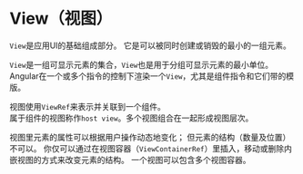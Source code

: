 # View（视图）

`View`是应用UI的基础组成部分。
它是可以被同时创建或销毁的最小的一组元素。

`View`是一组可显示元素的集合，`View`也是用于分组可显示元素的最小单位。
Angular在一个或多个指令的控制下渲染一个`View`，尤其是组件指令和它们带的模版。

视图使用`ViewRef`来表示并关联到一个组件。  
属于组件的视图称作`host view`。多个视图组合在一起形成视图层次。

视图里元素的属性可以根据用户操作动态地变化；
但元素的结构（数量及位置）不可以。
你仅可以通过在视图容器（`ViewContainerRef`）里插入，移动或删除内嵌视图的方式来改变元素的结构。
一个视图可以包含多个视图容器。


